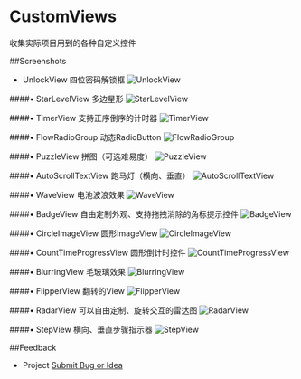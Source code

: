 # CustomViews 
收集实际项目用到的各种自定义控件

##Screenshots
* UnlockView 四位密码解锁框
![UnlockView](https://github.com/DesignQu/CustomViews/blob/master/ImageFolder/UnlockView.jpg "UnlockView")

####• StarLevelView 多边星形
![StarLevelView](https://github.com/DesignQu/CustomViews/blob/master/ImageFolder/StarLevelView.jpg "StarLevelView")

####• TimerView 支持正序倒序的计时器
![TimerView](https://github.com/DesignQu/CustomViews/blob/master/ImageFolder/TimerView.jpg "TimerView")

####• FlowRadioGroup 动态RadioButton
![FlowRadioGroup](https://github.com/DesignQu/CustomViews/blob/master/ImageFolder/FlowRadioGroup.jpg "FlowRadioGroup")

####• PuzzleView 拼图（可选难易度）
![PuzzleView](https://github.com/DesignQu/CustomViews/blob/master/ImageFolder/PuzzleView.jpg "PuzzleView")

####• AutoScrollTextView 跑马灯（横向、垂直）
![AutoScrollTextView](https://github.com/DesignQu/CustomViews/blob/master/ImageFolder/AutoScrollTextView.jpg "AutoScrollTextView")

####• WaveView 电池波浪效果
![WaveView](https://github.com/DesignQu/CustomViews/blob/master/ImageFolder/WaveView.jpg "WaveView")

####• BadgeView 自由定制外观、支持拖拽消除的角标提示控件
![BadgeView](https://github.com/DesignQu/CustomViews/blob/master/ImageFolder/BadgeView.jpg "BadgeView")

####• CircleImageView 圆形ImageView
![CircleImageView](https://github.com/DesignQu/CustomViews/blob/master/ImageFolder/CircleImageView.jpg "CircleImageView")

####• CountTimeProgressView 圆形倒计时控件
![CountTimeProgressView](https://github.com/DesignQu/CustomViews/blob/master/ImageFolder/CountTimeProgressView.jpg "CountTimeProgressView")

####• BlurringView 毛玻璃效果
![BlurringView](https://github.com/DesignQu/CustomViews/blob/master/ImageFolder/BlurringView.jpg "BlurringView")

####• FlipperView 翻转的View
![FlipperView](https://github.com/DesignQu/CustomViews/blob/master/ImageFolder/FlipperView.jpg "FlipperView")

####• RadarView 可以自由定制、旋转交互的雷达图
![RadarView](https://github.com/DesignQu/CustomViews/blob/master/ImageFolder/RadarView.jpg "RadarView")

####• StepView 横向、垂直步骤指示器
![StepView](https://github.com/DesignQu/CustomViews/blob/master/ImageFolder/StepView.jpg "StepView")

##Feedback
* Project  [Submit Bug or Idea](https://github.com/DesignQu/CustomViews/issues)  

